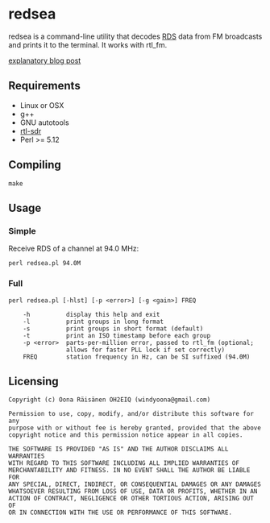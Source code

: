 # redsea

redsea is a command-line utility that decodes
[RDS](http://en.wikipedia.org/wiki/Radio_Data_System) data from FM broadcasts
and prints it to the terminal. It works with rtl_fm.

[explanatory blog post](http://www.windytan.com/2015/02/receiving-rds-with-rtl-sdr.html)

## Requirements

* Linux or OSX
* g++
* GNU autotools
* [rtl-sdr](http://sdr.osmocom.org/trac/wiki/rtl-sdr)
* Perl &gt;= 5.12

## Compiling

```
make
```

## Usage

### Simple

Receive RDS of a channel at 94.0 MHz:

```
perl redsea.pl 94.0M
```

### Full

```
perl redsea.pl [-hlst] [-p <error>] [-g <gain>] FREQ

    -h          display this help and exit
    -l          print groups in long format
    -s          print groups in short format (default)
    -t          print an ISO timestamp before each group
    -p <error>  parts-per-million error, passed to rtl_fm (optional;
                allows for faster PLL lock if set correctly)
    FREQ        station frequency in Hz, can be SI suffixed (94.0M)
```

## Licensing

```
Copyright (c) Oona Räisänen OH2EIQ (windyoona@gmail.com)

Permission to use, copy, modify, and/or distribute this software for any
purpose with or without fee is hereby granted, provided that the above
copyright notice and this permission notice appear in all copies.

THE SOFTWARE IS PROVIDED "AS IS" AND THE AUTHOR DISCLAIMS ALL WARRANTIES
WITH REGARD TO THIS SOFTWARE INCLUDING ALL IMPLIED WARRANTIES OF
MERCHANTABILITY AND FITNESS. IN NO EVENT SHALL THE AUTHOR BE LIABLE FOR
ANY SPECIAL, DIRECT, INDIRECT, OR CONSEQUENTIAL DAMAGES OR ANY DAMAGES
WHATSOEVER RESULTING FROM LOSS OF USE, DATA OR PROFITS, WHETHER IN AN
ACTION OF CONTRACT, NEGLIGENCE OR OTHER TORTIOUS ACTION, ARISING OUT OF
OR IN CONNECTION WITH THE USE OR PERFORMANCE OF THIS SOFTWARE.
```
